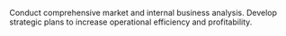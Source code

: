 Conduct comprehensive market and internal business analysis. Develop strategic plans to increase operational efficiency and profitability.